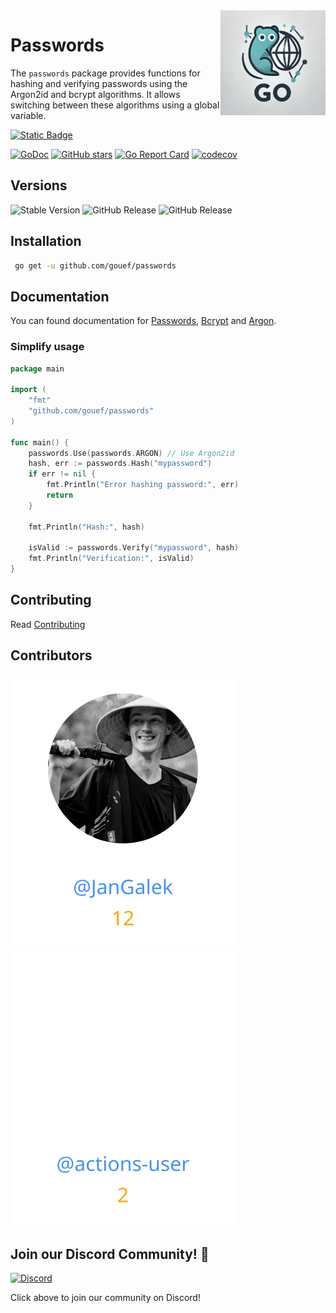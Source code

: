 <img align=right width="168" src="docs/gouef_logo.png">

# Passwords
The `passwords` package provides functions for hashing and verifying passwords using the Argon2id and bcrypt algorithms. It allows switching between these algorithms using a global variable.

[![Static Badge](https://img.shields.io/badge/Github-gouef%2Fpasswords-blue?style=for-the-badge&logo=github&link=github.com%2Fgouef%2Fpasswords)](https://github.com/gouef/passwords)

[![GoDoc](https://pkg.go.dev/badge/github.com/gouef/passwords.svg)](https://pkg.go.dev/github.com/gouef/passwords)
[![GitHub stars](https://img.shields.io/github/stars/gouef/passwords?style=social)](https://github.com/gouef/passwords/stargazers)
[![Go Report Card](https://goreportcard.com/badge/github.com/gouef/passwords)](https://goreportcard.com/report/github.com/gouef/passwords)
[![codecov](https://codecov.io/github/gouef/passwords/branch/main/graph/badge.svg?token=YUG8EMH6Q8)](https://codecov.io/github/gouef/passwords)

## Versions
![Stable Version](https://img.shields.io/github/v/release/gouef/passwords?label=Stable&labelColor=green)
![GitHub Release](https://img.shields.io/github/v/release/gouef/passwords?label=RC&include_prereleases&filter=*rc*&logoSize=diago)
![GitHub Release](https://img.shields.io/github/v/release/gouef/passwords?label=Beta&include_prereleases&filter=*beta*&logoSize=diago)

## Installation

```sh
 go get -u github.com/gouef/passwords
```

## Documentation
You can found documentation for [Passwords](./docs/passwords.md), [Bcrypt](./docs/Bcrypt.md) and [Argon](./docs/Argon.md).

### Simplify usage
```go
package main

import (
    "fmt"
    "github.com/gouef/passwords"
)

func main() {
    passwords.Use(passwords.ARGON) // Use Argon2id
    hash, err := passwords.Hash("mypassword")
    if err != nil {
        fmt.Println("Error hashing password:", err)
        return
    }

    fmt.Println("Hash:", hash)
    
    isValid := passwords.Verify("mypassword", hash)
    fmt.Println("Verification:", isValid)
}
```

## Contributing

Read [Contributing](CONTRIBUTING.md)

## Contributors

<div>
<span>
  <a href="https://github.com/JanGalek"><img src="https://raw.githubusercontent.com/gouef/passwords/refs/heads/contributors-svg/.github/contributors/JanGalek.svg" alt="JanGalek" /></a>
</span>
<span>
  <a href="https://github.com/actions-user"><img src="https://raw.githubusercontent.com/gouef/passwords/refs/heads/contributors-svg/.github/contributors/actions-user.svg" alt="actions-user" /></a>
</span>
</div>

## Join our Discord Community! 🎉

[![Discord](https://img.shields.io/discord/1334331501462163509?style=for-the-badge&logo=discord&logoColor=white&logoSize=auto&label=Community%20discord&labelColor=blue&link=https%3A%2F%2Fdiscord.gg%2FwjGqeWFnqK
)](https://discord.gg/wjGqeWFnqK)

Click above to join our community on Discord!
